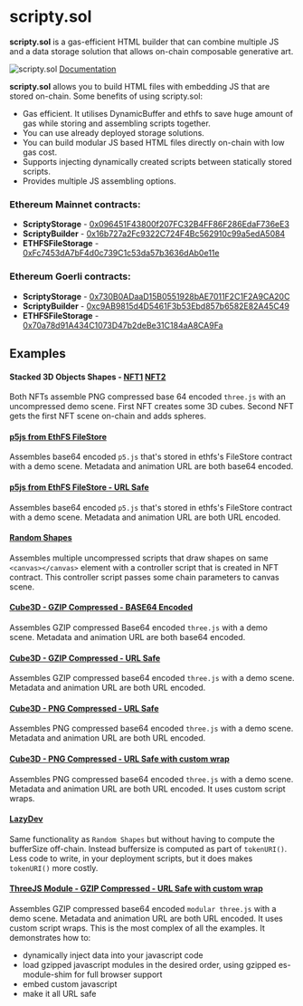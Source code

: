 
# scripty.sol

**scripty.sol** is a gas-efficient HTML builder that can combine multiple JS and a data storage solution that allows on-chain composable generative art.

![scripty.sol](https://3939295614-files.gitbook.io/~/files/v0/b/gitbook-x-prod.appspot.com/o/spaces%2FH5xTgJNBs6I0hLj9RCqL%2Fuploads%2FZBqLDIPkDrohu45QVMiV%2Fheader.png?alt=media)
[Documentation](https://int-art.gitbook.io/scripty.sol/)


**scripty.sol** allows you to build HTML files with embedding JS that are stored on-chain. Some benefits of using scripty.sol:
- Gas efficient. It utilises DynamicBuffer and ethfs to save huge amount of gas while storing and assembling scripts together.
- You can use already deployed storage solutions.
- You can build modular JS based HTML files directly on-chain with low gas cost.
- Supports injecting dynamically created scripts between statically stored scripts.
- Provides multiple JS assembling options.

### Ethereum Mainnet contracts:
-  **ScriptyStorage** - [0x096451F43800f207FC32B4FF86F286EdaF736eE3](https://etherscan.io/address/0x096451F43800f207FC32B4FF86F286EdaF736eE3)
-  **ScriptyBuilder** - [0x16b727a2Fc9322C724F4Bc562910c99a5edA5084](https://etherscan.io/address/0x16b727a2Fc9322C724F4Bc562910c99a5edA5084)
-  **ETHFSFileStorage** - [0xFc7453dA7bF4d0c739C1c53da57b3636dAb0e11e](https://etherscan.io/address/0xFc7453dA7bF4d0c739C1c53da57b3636dAb0e11e)


### Ethereum Goerli contracts:
-  **ScriptyStorage** - [0x730B0ADaaD15B0551928bAE7011F2C1F2A9CA20C](https://goerli.etherscan.io/address/0x730b0adaad15b0551928bae7011f2c1f2a9ca20c)
-  **ScriptyBuilder** - [0xc9AB9815d4D5461F3b53Ebd857b6582E82A45C49](https://goerli.etherscan.io/address/0xc9AB9815d4D5461F3b53Ebd857b6582E82A45C49)
-  **ETHFSFileStorage** - [0x70a78d91A434C1073D47b2deBe31C184aA8CA9Fa](https://goerli.etherscan.io/address/0x70a78d91A434C1073D47b2deBe31C184aA8CA9Fa)


## Examples

#### Stacked 3D Objects Shapes - [NFT1](https://testnets.opensea.io/assets/goerli/0xd220C7FF0d96d61966E8c90e4fDa34C1De1defc0/0) [NFT2](https://testnets.opensea.io/assets/goerli/0x89c5bD1128B3be9219E20bDd59c13E47f9F5A4aF/0)
Both NFTs assemble PNG compressed base 64 encoded `three.js` with an uncompressed demo scene. First NFT creates some 3D cubes. Second NFT gets the first NFT scene on-chain and adds spheres.

#### [p5js from EthFS FileStore](https://testnets.opensea.io/assets/goerli/0x06E61fDf18357a3b9cFA1CeB580d4C0b904E13d5/0)
Assembles base64 encoded `p5.js` that's stored in ethfs's FileStore contract with a demo scene. Metadata and animation URL are both base64 encoded.

#### [p5js from EthFS FileStore - URL Safe](https://testnets.opensea.io/assets/goerli/0xE9920199Df69EB29a7EA1B63B3C2Af2deA5538B0/0)
Assembles base64 encoded `p5.js` that's stored in ethfs's FileStore contract with a demo scene. Metadata and animation URL are both URL encoded.

#### [Random Shapes](https://testnets.opensea.io/assets/goerli/0x242d0acd3667B85da5fC675fF32C0Ad90dAcC3e3/0)
Assembles multiple uncompressed scripts that draw shapes on same `<canvas></canvas>` element with a controller script that is created in NFT contract. This controller script passes some chain parameters to canvas scene.

#### [Cube3D - GZIP Compressed - BASE64 Encoded](https://testnets.opensea.io/assets/goerli/0x499DCa12083b67F55A31763adb2C0626Da50c936/0)
Assembles GZIP compressed Base64 encoded `three.js` with a demo scene. Metadata and animation URL are both base64 encoded.

#### [Cube3D - GZIP Compressed - URL Safe](https://testnets.opensea.io/assets/goerli/0x531179D978f2197960fF9B535eeb931CfB9Fffc8/0)
Assembles GZIP compressed base64 encoded `three.js` with a demo scene. Metadata and animation URL are both URL encoded.

#### [Cube3D - PNG Compressed - URL Safe](https://testnets.opensea.io/assets/goerli/0x50a5e74aEC48E1C1216B854D63571eFF27ad4974/0)
Assembles PNG compressed base64 encoded `three.js` with a demo scene. Metadata and animation URL are both URL encoded.

#### [Cube3D - PNG Compressed - URL Safe with custom wrap](https://testnets.opensea.io/assets/goerli/0x00CBa94Cbe7bB53D0611Ac3a18A7ec91d2De9026/0) 
Assembles PNG compressed base64 encoded `three.js` with a demo scene. Metadata and animation URL are both URL encoded. It uses custom script wraps.

#### [LazyDev](https://testnets.opensea.io/assets/goerli/0x242d0acd3667B85da5fC675fF32C0Ad90dAcC3e3/0)
Same functionality as `Random Shapes` but without having to compute the bufferSize off-chain. Instead buffersize is computed as part of `tokenURI()`. Less code to write, in your deployment scripts, but it does makes `tokenURI()` more costly.

#### [ThreeJS Module - GZIP Compressed - URL Safe with custom wrap](https://testnets.opensea.io/assets/goerli/0xd16681f2d7656c695613bb3a716111aa73f0857f/0)
Assembles GZIP compressed base64 encoded `modular three.js` with a demo scene. Metadata and animation URL are both URL encoded. It uses custom script wraps. This is the most complex of all the examples. It demonstrates how to:
- dynamically inject data into your javascript code
- load gzipped javascript modules in the desired order, using gzipped es-module-shim for full browser support
- embed custom javascript
- make it all URL safe